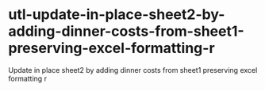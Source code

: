 # utl-update-in-place-sheet2-by-adding-dinner-costs-from-sheet1-preserving-excel-formatting-r
Update in place sheet2 by adding dinner costs from sheet1 preserving excel formatting r
